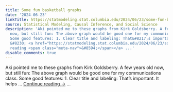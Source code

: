 ```yaml
---
title: Some fun basketball graphs
date: '2024-06-23'
linkTitle: https://statmodeling.stat.columbia.edu/2024/06/23/some-fun-basketball-graphs/
source: Statistical Modeling, Causal Inference, and Social Science
description: 'Aki pointed me to these graphs from Kirk Goldsberry. A few years old
  now, but still fun: The above graph would be good one for my communications class.
  Some good features: 1. Clear title and labeling: That&#8217;s important. It helps
  &#8230; <a href="https://statmodeling.stat.columbia.edu/2024/06/23/some-fun-basketball-graphs/">Continue
  reading <span class="meta-nav">&#8594;</span></a> ...'
disable_comments: true
---
```

Aki pointed me to these graphs from Kirk Goldsberry. A few years old now, but still fun: The above graph would be good one for my communications class. Some good features: 1. Clear title and labeling: That&#8217;s important. It helps &#8230; <a href="https://statmodeling.stat.columbia.edu/2024/06/23/some-fun-basketball-graphs/">Continue reading <span class="meta-nav">&#8594;</span></a> ...